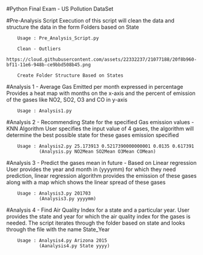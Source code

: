 #Python Final Exam - US Pollution DataSet

#Pre-Analysis Script
Execution of this script will clean the data and structure the data in the form Folders based on State

        Usage : Pre_Analysis_Script.py
        
        Clean - Outliers
        https://cloud.githubusercontent.com/assets/22332237/21077188/20f8b960-bf11-11e6-948b-ce9bbd508b45.png
        
        Create Folder Structure Based on States
        

#Analysis 1 - Average Gas Emitted per month expressed in percentage
Provides a heat map with months on the x-axis and the percent of emission of the gases like NO2, SO2, O3 and CO in y-axis
        
        Usage : Analysis1.py
        

#Analysis 2 - Recommending State for the specified Gas emission values - KNN Algorithm
User specifies the input value of 4 gases, the algorithm will determine the best possible state for these gases emission specified
        
        Usage : Analysis2.py 25.173913 0.5217390000000001 0.0135 0.617391
                (Analysis.py NO2Mean SO2Mean O3Mean COMean)
        
#Analysis 3 - Predict the gases mean in future - Based on Linear regression
User provides the year and month in (yyyymm) for which they need prediction, linear regression algorithm provides the emission of these gases along with a map which shows the linear spread of these gases
        
        Usage : Analysis3.py 201703
                (Analysis3.py yyyymm)

#Analysis 4 - Find Air Quality Index for a state and a particular year. 
User provides the state and year for which the air quality index for the gases is needed. The script iterates through the folder based on state and looks through the file with the name State_Year
        
        Usage : Analysis4.py Arizona 2015
                (Aanalysis4.py State yyyy)
